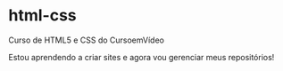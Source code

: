 # html-css
Curso de HTML5 e CSS do CursoemVídeo

Estou aprendendo a criar sites e agora vou gerenciar meus repositórios!
